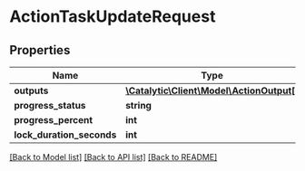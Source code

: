 # ActionTaskUpdateRequest

## Properties
Name | Type | Description | Notes
------------ | ------------- | ------------- | -------------
**outputs** | [**\Catalytic\Client\Model\ActionOutput[]**](ActionOutput.md) |  | [optional] 
**progress_status** | **string** |  | [optional] 
**progress_percent** | **int** |  | [optional] 
**lock_duration_seconds** | **int** |  | [optional] 

[[Back to Model list]](../../README.md#documentation-for-models) [[Back to API list]](../../README.md#documentation-for-api-endpoints) [[Back to README]](../../README.md)

